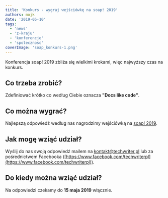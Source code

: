```yaml
---
title: 'Konkurs - wygraj wejściówkę na soap! 2019'
authors: mojk
date: '2019-05-10'
tags:
  - 'news'
  - 'z-kraju'
  - 'konferencje'
  - 'spolecznosc'
coverImage: 'soap_konkurs-1.png'
---
```


Konferencja soap! 2019 zbliża się wielkimi krokami, więc najwyższy czas na
konkurs.

<!--truncate-->

## Co trzeba zrobić?

Zdefiniować krótko co według Ciebie oznacza **"Docs like code"**.

## Co można wygrać?

Najlepszą odpowiedź według nas nagrodzimy wejściówką na
[soap! 2019](http://soapconf.com/).

## Jak mogę wziąć udział?

Wyślij do nas swoją odpowiedź mailem na
[kontakt@techwriter.pl](mailto:kontakt@techwriter.pl) lub za pośrednictwem
Facebooka
([https://www.facebook.com/techwriterpl](https://www.facebook.com/techwriterpl)).

## Do kiedy można wziąć udział?

Na odpowiedzi czekamy do **15 maja 2019** włącznie.
